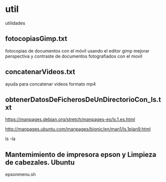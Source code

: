 # util
utilidades 

fotocopiasGimp.txt
------------------
fotocopias de documentos con el móvil
usando el editor gimp
mejorar perspectiva y contraste 
de documentos fotografiados con el movil


concatenarVideos.txt
--------------------
ayuda para concatenar videos formato mp4


obtenerDatosDeFicherosDeUnDirectorioCon_ls.txt
----------------------------------------------
https://manpages.debian.org/stretch/manpages-es/ls.1.es.html

http://manpages.ubuntu.com/manpages/bionic/en/man1/ls.1plan9.html

ls -la 

Mantemimiento de impresora epson y Limpieza de cabezales. Ubuntu
----------------------------------------------------------------
epsonmenu.sh
